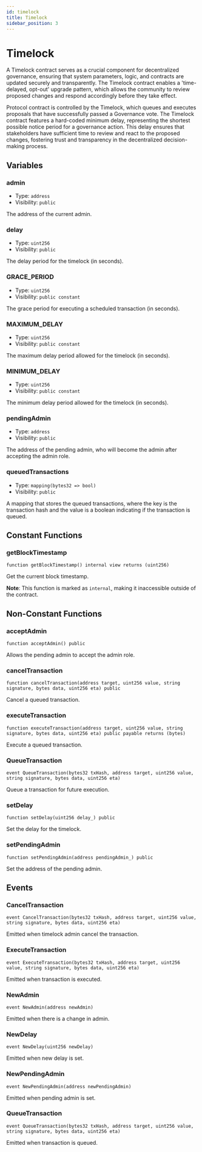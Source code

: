 ```yaml
---
id: timelock
title: Timelock
sidebar_position: 3
---
```


# Timelock

A Timelock contract serves as a crucial component for decentralized governance, ensuring that system parameters, logic, and contracts are updated securely and transparently. The Timelock contract enables a 'time-delayed, opt-out' upgrade pattern, which allows the community to review proposed changes and respond accordingly before they take effect.

Protocol contract is controlled by the Timelock, which queues and executes proposals that have successfully passed a Governance vote. The Timelock contract features a hard-coded minimum delay, representing the shortest possible notice period for a governance action. This delay ensures that stakeholders have sufficient time to review and react to the proposed changes, fostering trust and transparency in the decentralized decision-making process.

## Variables

### admin

- Type: `address`
- Visibility: `public`

The address of the current admin.

### delay

- Type: `uint256`
- Visibility: `public`

The delay period for the timelock (in seconds).

### GRACE_PERIOD

- Type: `uint256`
- Visibility: `public constant`

The grace period for executing a scheduled transaction (in seconds).

### MAXIMUM_DELAY

- Type: `uint256`
- Visibility: `public constant`

The maximum delay period allowed for the timelock (in seconds).

### MINIMUM_DELAY

- Type: `uint256`
- Visibility: `public constant`

The minimum delay period allowed for the timelock (in seconds).

### pendingAdmin

- Type: `address`
- Visibility: `public`

The address of the pending admin, who will become the admin after accepting the admin role.

### queuedTransactions

- Type: `mapping(bytes32 => bool)`
- Visibility: `public`

A mapping that stores the queued transactions, where the key is the transaction hash and the value is a boolean indicating if the transaction is queued.

## Constant Functions

### getBlockTimestamp

```solidity
function getBlockTimestamp() internal view returns (uint256)
```

Get the current block timestamp.

**Note**: This function is marked as `internal`, making it inaccessible outside of the contract.

## Non-Constant Functions

### acceptAdmin

```solidity
function acceptAdmin() public
```

Allows the pending admin to accept the admin role.

### cancelTransaction

```solidity
function cancelTransaction(address target, uint256 value, string signature, bytes data, uint256 eta) public
```

Cancel a queued transaction.

### executeTransaction

```solidity
function executeTransaction(address target, uint256 value, string signature, bytes data, uint256 eta) public payable returns (bytes)
```

Execute a queued transaction.

### QueueTransaction

```solidity
event QueueTransaction(bytes32 txHash, address target, uint256 value, string signature, bytes data, uint256 eta)
```

Queue a transaction for future execution.

### setDelay

```solidity
function setDelay(uint256 delay_) public
```

Set the delay for the timelock.

### setPendingAdmin

```solidity
function setPendingAdmin(address pendingAdmin_) public
```

Set the address of the pending admin.

## Events

### CancelTransaction

```solidity
event CancelTransaction(bytes32 txHash, address target, uint256 value, string signature, bytes data, uint256 eta)
```

Emitted when timelock admin cancel the transaction.

### ExecuteTransaction

```solidity
event ExecuteTransaction(bytes32 txHash, address target, uint256 value, string signature, bytes data, uint256 eta)
```

Emitted when transaction is executed. 

### NewAdmin

```solidity
event NewAdmin(address newAdmin)
```

Emitted when there is a change in admin.

### NewDelay

```solidity
event NewDelay(uint256 newDelay)
```

Emitted when new delay is set.

### NewPendingAdmin

```solidity
event NewPendingAdmin(address newPendingAdmin)
```

Emitted when pending admin is set.

### QueueTransaction

```solidity
event QueueTransaction(bytes32 txHash, address target, uint256 value, string signature, bytes data, uint256 eta)
```

Emitted when transaction is queued.

